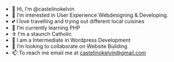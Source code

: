 - 👋 Hi, I’m @castelinokelvin
- 👀 I’m interested in User Experience Webdesigning & Developing.
- 💕 I love travelling and trying out different local cuisines
- 🌱 I’m currently learning PHP
- ✞ I'm a staunch Catholic
- 🔧 I am a Intermediate in Wordpress Development
- 💞️ I’m looking to collaborate on Website Building
- 📫 To reach me email me at castelinokelvin@gmail.com

<!---
castelinokelvin/castelinokelvin is a ✨ special ✨ repository because its `README.md` (this file) appears on your GitHub profile.
You can click the Preview link to take a look at your changes.
--->
